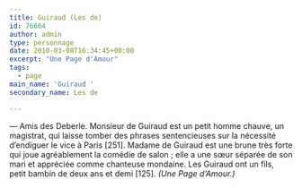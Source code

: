 ```yaml
---
title: Guiraud (Les de)
id: 76664
author: admin
type: personnage
date: 2010-03-08T16:34:45+00:00
excerpt: "Une Page d'Amour"
tags:
  - page
main_name: 'Guiraud '
secondary_name: Les de

---
```

— Amis des Deberle. Monsieur de Guiraud est un petit homme chauve, un magistrat, qui laisse tomber des phrases sentencieuses sur la nécessité d&rsquo;endiguer le vice à Paris [251]. Madame de Guiraud est une brune très forte qui joue agréablement la comédie de salon ; elle a une sœur séparée de son mari et appréciée comme chanteuse mondaine. Les Guiraud ont un fils, petit bambin de deux ans et demi [125]. _(Une Page d&rsquo;Amour.)_